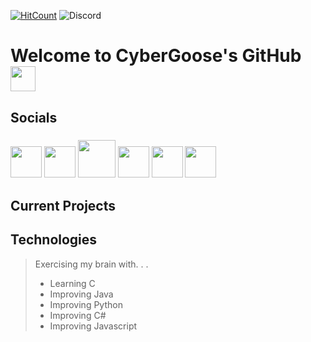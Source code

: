 [![HitCount](http://hits.dwyl.com/cybergoose13/cybergoose13.svg)](http://hits.dwyl.com/cybergoose13/cybergoose13) ![Discord](https://img.shields.io/discord/618881743880978491?color=red&label=CyberGaggle&logo=discord&logoColor=green&style=plastic)

# Welcome to CyberGoose's GitHub <img src="https://media.giphy.com/media/hvRJCLFzcasrR4ia7z/giphy.gif" width="40px"> 
<!-- ==Resources== -->
<!-- https://gist.github.com/rxaviers/7360908 -->
<!-- https://www.flaticon.com -->
## Socials
### <a href="https://www.instagram.com/cyber_goose"><img src="https://www.flaticon.com/svg/static/icons/svg/1384/1384063.svg" width="50px"></a> <a href="https://www.facebook.com/number568290/"><img src="https://upload.wikimedia.org/wikipedia/commons/thumb/1/1b/Facebook_icon.svg/1024px-Facebook_icon.svg.png" width="50px"></a> <a href="https://www.twitter.com/cybergoose13"><img src="https://seeklogo.com/images/T/twitter-logo-A84FE9258E-seeklogo.com.png" width="60px"></a> <a href="https://open.spotify.com/user/joshuajcornell?si=zr-HFwSyRy2i45klcGTy1A"><img src="https://www.flaticon.com/svg/static/icons/svg/174/174872.svg" width="50px"></a> <a href="https://discord.com/channels/@me/789657408413630464"><img src="https://www.flaticon.com/svg/static/icons/svg/2111/2111370.svg" width="50px"></a> <a href="https://www.hackerrank.com/cybergoose"><img src="https://cdn4.iconfinder.com/data/icons/logos-and-brands/512/160_Hackerrank_logo_logos-256.png" width="50px"></a>

## Current Projects
## Technologies
>Exercising my brain with. . .
>* Learning C
>* Improving Java
>* Improving Python
>* Improving C#
>* Improving Javascript


<!--
**cybergoose13/cybergoose13** is a ✨ _special_ ✨ repository because its `README.md` (this file) appears on your GitHub profile.

contents example:
## Table of contents
* [General](#general)
* [Setup](#setup)

## General
words here

## Setup
words here

Here are some ideas to get you started:

- 🔭 I’m currently working on ...
- 🌱 I’m currently learning ...
- 👯 I’m looking to collaborate on ...
- 🤔 I’m looking for help with ...
- 💬 Ask me about ...
- 📫 How to reach me: ...
- 😄 Pronouns: ...
- ⚡ Fun fact: ...
-->
